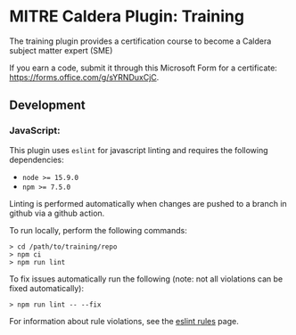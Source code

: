 # MITRE Caldera Plugin: Training

The training plugin provides a certification course to become a Caldera subject matter expert (SME)

If you earn a code, submit it through this Microsoft Form for a certificate: https://forms.office.com/g/sYRNDuxCjC.
## Development

### JavaScript:
This plugin uses `eslint` for javascript linting and requires the following dependencies:

* `node >= 15.9.0`
* `npm >= 7.5.0`

Linting is performed automatically when changes are pushed to a branch in github via a github
action.

To run locally, perform the following commands:

```
> cd /path/to/training/repo
> npm ci
> npm run lint
```

To fix issues automatically run the following (note: not all violations can be fixed automatically):

```
> npm run lint -- --fix
```

For information about rule violations, see the [eslint rules](https://eslint.org/docs/rules/) page.

